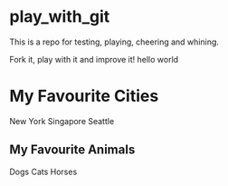 # play_with_git

This is a repo for testing, playing, cheering and whining.

Fork it, play with it and improve it!
hello world

# My Favourite Cities
New York
Singapore
Seattle

## My Favourite Animals
Dogs
Cats
Horses
